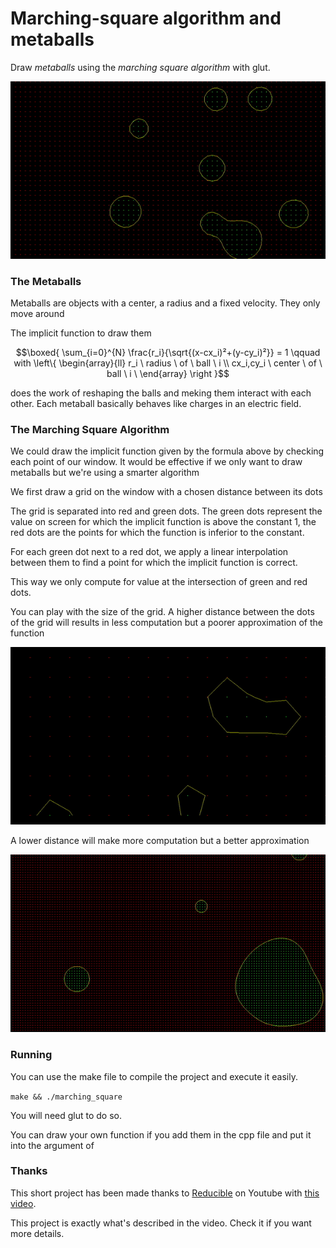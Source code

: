 # Marching-square algorithm and metaballs

Draw *metaballs* using the *marching square algorithm* with glut.


![til](gifs/metaballs_grid16.gif)

### The Metaballs

Metaballs are objects with a center, a radius and a fixed velocity. They only move around

The implicit function to draw them 

```math
\boxed{
\sum_{i=0}^{N} \frac{r_i}{\sqrt{(x-cx_i)²+(y-cy_i)²}} = 1 \qquad with \left\{
                \begin{array}{ll}
                  r_i \ radius \ of \ ball \ i \\
                  cx_i,cy_i \ center \ of \ ball \ i \
                \end{array}
              \right
}
```

does the work of reshaping the balls and meking them interact with each other. Each metaball basically behaves like charges in an electric field.


### The Marching Square Algorithm

We could draw the implicit function given by the formula above by checking each point of our window. It would be effective if we only want to draw metaballs but we're using a smarter algorithm

We first draw a grid on the window with a chosen distance between its dots

The grid is separated into red and green dots. The green dots represent the value on screen for which the implicit function is above the constant 1, the red dots are the points for which the function is inferior to the constant. 

For each green dot next to a red dot, we apply a linear interpolation between them to find a point for which the implicit function is correct. 

This way we only compute for value at the intersection of green and red dots.


You can play with the size of the grid. A higher distance between the dots of the grid will results in less computation but a poorer approximation of the function

![til](gifs/metaballs_grid64.gif)

A lower distance will make more computation but a better approximation


![til](gifs/metaballs_grid8.gif)


### Running 

You can use the make file to compile the project and execute it easily.

```make && ./marching_square```

 You will need glut to do so.
 
 You can draw your own function if you add them in the cpp file and put it into the argument of 

### Thanks

This short project has been made thanks to [Reducible](https://www.youtube.com/c/Reducible) on Youtube with [this video](https://www.youtube.com/watch?v=6oMZb3yP_H8).

This project is exactly what's described in the video. Check it if you want more details.


